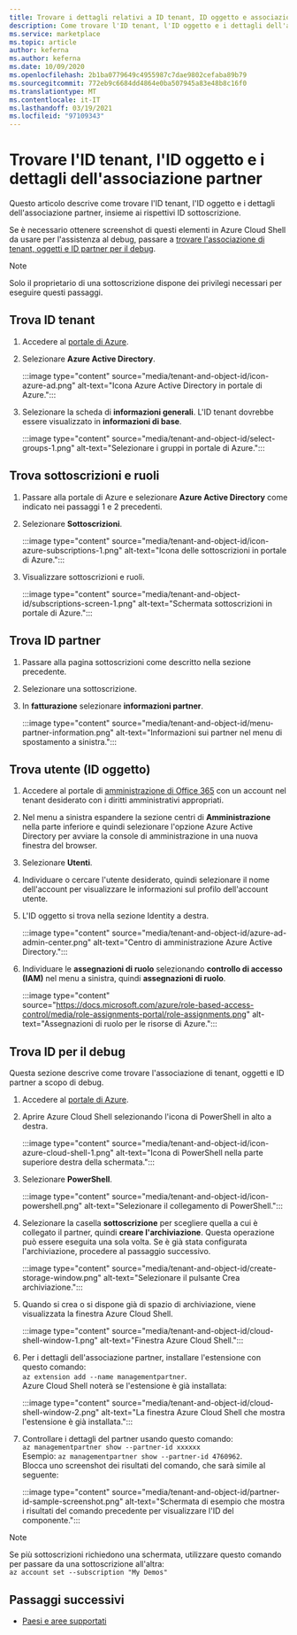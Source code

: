 ```yaml
---
title: Trovare i dettagli relativi a ID tenant, ID oggetto e associazione partner in Azure Marketplace
description: Come trovare l'ID tenant, l'ID oggetto e i dettagli dell'associazione partner di un ID sottoscrizione in Azure Marketplace.
ms.service: marketplace
ms.topic: article
author: keferna
ms.author: keferna
ms.date: 10/09/2020
ms.openlocfilehash: 2b1ba0779649c4955987c7dae9802cefaba89b79
ms.sourcegitcommit: 772eb9c6684dd4864e0ba507945a83e48b8c16f0
ms.translationtype: MT
ms.contentlocale: it-IT
ms.lasthandoff: 03/19/2021
ms.locfileid: "97109343"
---
```

# <a name="find-tenant-id-object-id-and-partner-association-details"></a>Trovare l'ID tenant, l'ID oggetto e i dettagli dell'associazione partner

Questo articolo descrive come trovare l'ID tenant, l'ID oggetto e i dettagli dell'associazione partner, insieme ai rispettivi ID sottoscrizione.

Se è necessario ottenere screenshot di questi elementi in Azure Cloud Shell da usare per l'assistenza al debug, passare a [trovare l'associazione di tenant, oggetti e ID partner per il debug](#find-ids-for-debugging).

>[!Note]
> Solo il proprietario di una sottoscrizione dispone dei privilegi necessari per eseguire questi passaggi.

## <a name="find-tenant-id"></a>Trova ID tenant

1. Accedere al [portale di Azure](https://ms.portal.azure.com/).
2. Selezionare **Azure Active Directory**.

    :::image type="content" source="media/tenant-and-object-id/icon-azure-ad.png" alt-text="Icona Azure Active Directory in portale di Azure.":::

3. Selezionare la scheda di **informazioni generali**. L'ID tenant dovrebbe essere visualizzato in **informazioni di base**.

    :::image type="content" source="media/tenant-and-object-id/select-groups-1.png" alt-text="Selezionare i gruppi in portale di Azure.":::

## <a name="find-subscriptions-and-roles"></a>Trova sottoscrizioni e ruoli

1. Passare alla portale di Azure e selezionare **Azure Active Directory** come indicato nei passaggi 1 e 2 precedenti.
2. Selezionare **Sottoscrizioni**.

    :::image type="content" source="media/tenant-and-object-id/icon-azure-subscriptions-1.png" alt-text="Icona delle sottoscrizioni in portale di Azure.":::

3. Visualizzare sottoscrizioni e ruoli.

    :::image type="content" source="media/tenant-and-object-id/subscriptions-screen-1.png" alt-text="Schermata sottoscrizioni in portale di Azure.":::

## <a name="find-partner-id"></a>Trova ID partner

1. Passare alla pagina sottoscrizioni come descritto nella sezione precedente.
2. Selezionare una sottoscrizione.
3. In **fatturazione** selezionare **informazioni partner**.

    :::image type="content" source="media/tenant-and-object-id/menu-partner-information.png" alt-text="Informazioni sui partner nel menu di spostamento a sinistra.":::

## <a name="find-user-object-id"></a>Trova utente (ID oggetto)

1. Accedere al portale di [amministrazione di Office 365](https://portal.office.com/adminportal/home) con un account nel tenant desiderato con i diritti amministrativi appropriati.
2. Nel menu a sinistra espandere la sezione centri di **Amministrazione** nella parte inferiore e quindi selezionare l'opzione Azure Active Directory per avviare la console di amministrazione in una nuova finestra del browser.
3. Selezionare **Utenti**.
4. Individuare o cercare l'utente desiderato, quindi selezionare il nome dell'account per visualizzare le informazioni sul profilo dell'account utente.
5. L'ID oggetto si trova nella sezione Identity a destra.

    :::image type="content" source="media/tenant-and-object-id/azure-ad-admin-center.png" alt-text="Centro di amministrazione Azure Active Directory.":::

6. Individuare le **assegnazioni di ruolo** selezionando **controllo di accesso (IAM)** nel menu a sinistra, quindi **assegnazioni di ruolo**.

    :::image type="content" source="https://docs.microsoft.com/azure/role-based-access-control/media/role-assignments-portal/role-assignments.png" alt-text="Assegnazioni di ruolo per le risorse di Azure.":::

## <a name="find-ids-for-debugging"></a>Trova ID per il debug

Questa sezione descrive come trovare l'associazione di tenant, oggetti e ID partner a scopo di debug.

1. Accedere al [portale di Azure](https://ms.portal.azure.com/).
2. Aprire Azure Cloud Shell selezionando l'icona di PowerShell in alto a destra.

    :::image type="content" source="media/tenant-and-object-id/icon-azure-cloud-shell-1.png" alt-text="Icona di PowerShell nella parte superiore destra della schermata.":::

3. Selezionare **PowerShell**.

    :::image type="content" source="media/tenant-and-object-id/icon-powershell.png" alt-text="Selezionare il collegamento di PowerShell.":::

4. Selezionare la casella **sottoscrizione** per scegliere quella a cui è collegato il partner, quindi **creare l'archiviazione**. Questa operazione può essere eseguita una sola volta. Se è già stata configurata l'archiviazione, procedere al passaggio successivo.

    :::image type="content" source="media/tenant-and-object-id/create-storage-window.png" alt-text="Selezionare il pulsante Crea archiviazione.":::

5. Quando si crea o si dispone già di spazio di archiviazione, viene visualizzata la finestra Azure Cloud Shell.

    :::image type="content" source="media/tenant-and-object-id/cloud-shell-window-1.png" alt-text="Finestra Azure Cloud Shell.":::

6. Per i dettagli dell'associazione partner, installare l'estensione con questo comando:<br>`az extension add --name managementpartner`.<br>Azure Cloud Shell noterà se l'estensione è già installata:

    :::image type="content" source="media/tenant-and-object-id/cloud-shell-window-2.png" alt-text="La finestra Azure Cloud Shell che mostra l'estensione è già installata.":::

7. Controllare i dettagli del partner usando questo comando:<br>`az managementpartner show --partner-id xxxxxx`<br>Esempio: `az managementpartner show --partner-id 4760962`.<br>Blocca uno screenshot dei risultati del comando, che sarà simile al seguente:

    :::image type="content" source="media/tenant-and-object-id/partner-id-sample-screenshot.png" alt-text="Schermata di esempio che mostra i risultati del comando precedente per visualizzare l'ID del componente.":::

>[!NOTE]
>Se più sottoscrizioni richiedono una schermata, utilizzare questo comando per passare da una sottoscrizione all'altra:<br>`az account set --subscription "My Demos"`

## <a name="next-steps"></a>Passaggi successivi

- [Paesi e aree supportati](sell-from-countries.md)